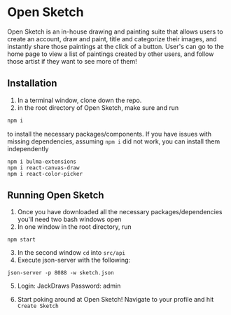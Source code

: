 # Open Sketch

Open Sketch is an in-house drawing and painting suite that allows users to create an account, draw and paint, title and categorize their images, and instantly share those paintings at the click of a button. User's can go to the home page to view a list of paintings created by other users, and follow those artist if they want to see more of them!

## Installation

1. In a terminal window, clone down the repo.
2. in the root directory of Open Sketch, make sure and run 
```bash
npm i
```
to install the necessary packages/components. If you have issues with missing dependencies, assuming `npm i` did not work, you can install them independently
```
npm i bulma-extensions
npm i react-canvas-draw
npm i react-color-picker
``` 
## Running Open Sketch
1. Once you have downloaded all the necessary packages/dependencies you'll need two bash windows open
2. In one window in the root directory, run
```
npm start
```
3. In the second window `cd` into `src/api`
4. Execute json-server with the following:
```
json-server -p 8088 -w sketch.json
```
5. Login: JackDraws
   Password: admin

6. Start poking around at Open Sketch! Navigate to your profile and hit `Create Sketch`
